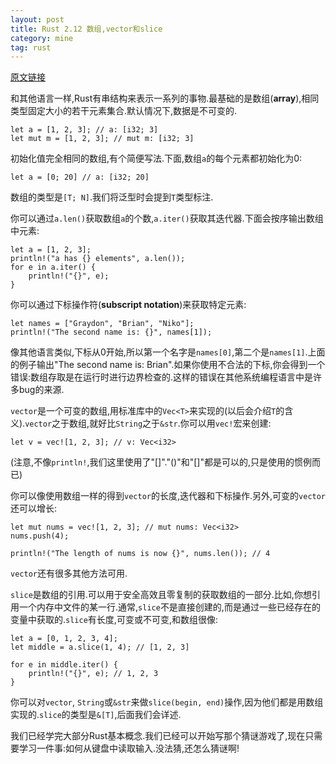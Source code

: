 ```yaml
---
layout: post
title: Rust 2.12 数组,vector和slice
category: mine
tag: rust
---
```


[原文链接][from]

和其他语言一样,Rust有串结构来表示一系列的事物.最基础的是数组(**array**),相同类型固定大小的若干元素集合.默认情况下,数据是不可变的.

    let a = [1, 2, 3]; // a: [i32; 3]
    let mut m = [1, 2, 3]; // mut m: [i32; 3]

初始化值完全相同的数组,有个简便写法.下面,数组`a`的每个元素都初始化为0:

    let a = [0; 20] // a: [i32; 20]

数组的类型是`[T; N]`.我们将泛型时会提到`T`类型标注.

你可以通过`a.len()`获取数组`a`的个数,`a.iter()`获取其迭代器.下面会按序输出数组中元素:

    let a = [1, 2, 3];
    println!("a has {} elements", a.len());
    for e in a.iter() {
        println!("{}", e);
    }

你可以通过下标操作符(**subscript notation**)来获取特定元素:

    let names = ["Graydon", "Brian", "Niko"];
    println!("The second name is: {}", names[1]);

像其他语言类似,下标从0开始,所以第一个名字是`names[0]`,第二个是`names[1]`.上面的例子输出"The second name is: Brian".如果你使用不合法的下标,你会得到一个错误:数组存取是在运行时进行边界检查的.这样的错误在其他系统编程语言中是许多bug的来源.

`vector`是一个可变的数组,用标准库中的`Vec<T>`来实现的(以后会介绍`T`的含义).`vector`之于数组,就好比`String`之于`&str`.你可以用`vec!`宏来创建:

    let v = vec![1, 2, 3]; // v: Vec<i32>

(注意,不像`println!`,我们这里使用了"[]"."()"和"[]"都是可以的,只是使用的惯例而已)

你可以像使用数组一样的得到`vector`的长度,迭代器和下标操作.另外,可变的`vector`还可以增长:

    let mut nums = vec![1, 2, 3]; // mut nums: Vec<i32>
    nums.push(4);

    println!("The length of nums is now {}", nums.len()); // 4

`vector`还有很多其他方法可用.

`slice`是数组的引用.可以用于安全高效且零复制的获取数组的一部分.比如,你想引用一个内存中文件的某一行.通常,`slice`不是直接创建的,而是通过一些已经存在的变量中获取的.`slice`有长度,可变或不可变,和数组很像:

    let a = [0, 1, 2, 3, 4];
    let middle = a.slice(1, 4); // [1, 2, 3]

    for e in middle.iter() {
        println!("{}", e); // 1, 2, 3
    }

你可以对`vector`, `String`或`&str`来做`slice(begin, end)`操作,因为他们都是用数组实现的.`slice`的类型是`&[T]`,后面我们会详述.

我们已经学完大部分Rust基本概念.我们已经可以开始写那个猜谜游戏了,现在只需要学习一件事:如何从键盘中读取输入.没法猜,还怎么猜谜啊!

[from]: http://doc.rust-lang.org/book/arrays-vectors-and-slices.html
